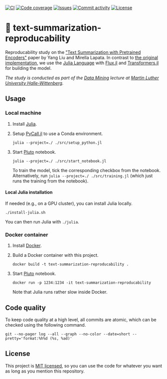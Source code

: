 [![CI](https://img.shields.io/github/actions/workflow/status/heinrichreimer/text-summarization-reproducability/ci.yml?branch=main&style=flat-square)](https://github.com/heinrichreimer/text-summarization-reproducability/actions/workflows/ci.yml)
[![Code coverage](https://img.shields.io/codecov/c/github/heinrichreimer/text-summarization-reproducability?style=flat-square)](https://codecov.io/github/heinrichreimer/text-summarization-reproducability/)
[![Issues](https://img.shields.io/github/issues/heinrichreimer/text-summarization-reproducability?style=flat-square)](https://github.com/heinrichreimer/text-summarization-reproducability/issues)
[![Commit activity](https://img.shields.io/github/commit-activity/m/heinrichreimer/text-summarization-reproducability?style=flat-square)](https://github.com/heinrichreimer/text-summarization-reproducability/commits)
[![License](https://img.shields.io/github/license/heinrichreimer/text-summarization-reproducability?style=flat-square)](LICENSE)

# 📝 text-summarization-reproducability

Reproducability study on the ["Text Summarization with Pretrained Encoders"](https://doi.org/10.18653/v1/D19-1387) paper
by Yang Liu and Mirella Lapata. In contrast to [the original implementation](https://github.com/nlpyang/PreSumm), we use
the [Julia Language](https://julialang.org/) with [Flux.jl](https://fluxml.ai/)
and [Transformers.jl](https://github.com/chengchingwen/Transformers.jl) for building the model.

_The study is conducted as part of
the [Data Mining](https://www.informatik.uni-halle.de/arbeitsgruppen/dbs/lehre/2757674_2757760/) lecture
at [Martin Luther University Halle-Wittenberg](https://uni-halle.de)._

## Usage

### Local machine

1. Install [Julia](https://julialang.org/downloads/).
1. Setup [PyCall.jl](https://github.com/JuliaPy/PyCall.jl) to use a Conda environment.

    ```shell script
    julia --project=./ ./src/setup_python.jl
    ```

1. Start [Pluto](https://github.com/fonsp/Pluto.jl) notebook.

    ```shell script
    julia --project=./ ./src/start_notebook.jl
    ```

    To train the model, tick the corresponding checkbox from the notebook.
    Alternatively, run `julia --project=./ ./src/training.jl` (which just runs the training from the notebook).

#### Local Julia installation

If needed (e.g., on a GPU cluster), you can install Julia locally.

```shell script
./install-julia.sh
```

You can then run Julia with `./julia`.

### Docker container

1. Install [Docker](https://docs.docker.com/get-docker/).
1. Build a Docker container with this project.

    ```shell script
    docker build -t text-summarization-reproducability .
    ```

1. Start [Pluto](https://github.com/fonsp/Pluto.jl) notebook.

    ```shell script
    docker run -p 1234:1234 -it text-summarization-reproducability
    ```

   Note that Julia runs rather slow inside Docker.

## Code quality

To keep code quality at a high level, all commits are atomic, which can be checked using the following command.

```shell script
git --no-pager log --all --graph --no-color --date=short --pretty='format:%h%d (%s, %ad)'
```

## License

This project is [MIT licensed](LICENSE), so you can use the code for whatever you want as long as you mention this
repository.
